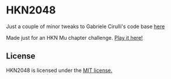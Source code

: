 # HKN2048
Just a couple of minor tweaks to Gabriele Cirulli's code base [here](https://github.com/gabrielecirulli/2048)

Made just for an HKN Mu chapter challenge. [Play it here!](http://paulbramsen.github.io/hkn2048/)


## License
HKN2048 is licensed under the [MIT license.](https://github.com/laferrera/doge2048/blob/master/LICENSE.txt)

